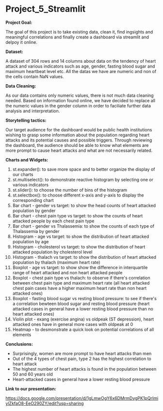 # Project_5_Streamlit


**Project Goal:**

The goal of this project is to take existing data, clean it, find ingsights and meaningful correlations and finally create a dashboard via streamlit and delpoy it online. 


**Dataset:**

A dataset of 304 rows and 14 columns about data on the tendency of heart attack and various indicators such as age, gender, fasting blood sugar and maximum heartbeat level etc. All the datas we have are numeric and non of the cells contain NaN values. 


**Data Cleaning:**

As our data contains only numeric values, there is not much data cleaning needed. Based on information found online, we have decided to replace all the numeric values in the gender column in order to faciliate further data analysis and interpretation.


**Storytelling tactics:**

Our target audience for the dashboard would be public health institutions wishing to grasp some information about the population regarding heart attacks and its potential causes and possible triggers. Through reviewing the dashboard, the audience should be able to know what elements are more prompt to cause heart attacks and what are not necessarily related.


**Charts and Widgets:**
1. st.expander(): to save more space and to better organize the display of our charts
2. st.multiselect(): to demonstrate reactive histogram by selecting one or various indicators
3. st.slider(): to choose the number of bins of the histogram
4. st.selectbox(): to choose different x-axis and y-axis to display the corresponding chart
5. Bar chart - gender vs target: to show the head counts of heart attacked population by gender
6. Bar chart - chest pain type vs target: to show the counts of heart attacked people by each chest pain type 
7. Bar chart - gender vs Thalassemia: to show the counts of each type of Thalassemia by gender
8. Histogram - age vs target: to show the distribution of heart attacked population by age
9. Histogram - cholesterol vs target: to show the distribution of heart attacked population by cholesterol level
10. Histogram - thalach vs target: to show the distribution of heart attacked population by thalach (maximum heart rate)
11. Boxplot - age vs target: to show show the difference in interquartile range of heart attacked and non heart attacked people
12. Boxplot - chest pain type vs thalach: to observe if there's correlation between chest pain type and maximum heart rate (all heart attacked chest pain cases have a higher maximum heart rate than non heart attacked ones)
13. Boxplot - fasting blood sugar vs resting blood pressure: to see if there's a correlation bewteen blood sugar and resting blood pressure (heart attacked cases in general have a lower resting blood pressure than no heart attacked ones)
14. Violin plot - exang (exercise angina) vs oldpeak (ST depression), heart attacked ones have in general more cases with oldpeak at 0
15. Heatmap - to desmonstrate a quick look on potential correlations of all elements


**Conclusions:**
- Surprisingly, women are more prompt to have heart attacks than men
- Out of the 4 types of chest pain, type 2 has the highest correlation to heart attack
- The highest number of heart attacks is found in the population between 50 and 60 years old 
- Heart-attacked cases in general have a lower resting blood pressure


**Link to our presentation:**

https://docs.google.com/presentation/d/1gLmwOgY6x6DMrmDvgPK1pQrImiylZkfaO8-EeO290ZY/edit?usp=sharing
